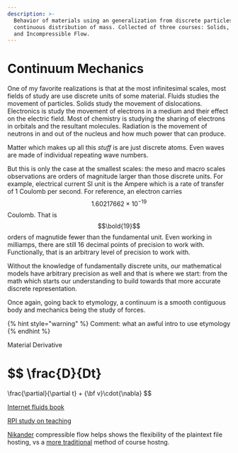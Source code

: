```yaml
---
description: >-
  Behavior of materials using an generalization from discrete particles to a
  continuous distribution of mass. Collected of three courses: Solids, Fluids,
  and Incompressible Flow.
---
```


# Continuum Mechanics

One of my favorite realizations is that at the most infinitesimal scales, most fields of study are use discrete units of some material. Fluids studies the movement of particles. Solids study the movement of dislocations. Electronics is study the movement of electrons in a medium and their effect on the electric field. Most of chemistry is studying the sharing of electrons in orbitals and the resultant molecules. Radiation is the movement of neutrons in and out of the nucleus and how much power that can produce.&#x20;

Matter which makes up all this _stuff_ is are just discrete atoms. Even waves are made of individual repeating wave numbers.&#x20;

But this is only the case at the smallest scales: the meso and macro scales observations are orders of magnitude larger than those discrete units. For example, electrical current SI unit is the Ampere which is a rate of transfer of 1 Coulomb per second. For reference, an electron carries  $$1.60217662 \times 10^{-19}$$ Coulomb. That is $$\bold{19}$$ orders of magnutide fewer than the fundamental unit. Even working in milliamps, there are still 16 decimal points of precision to work with. Functionally, that is an arbitrary level of precision to work with.&#x20;

Without the knowledge of fundamentally discrete units, our mathematical models have arbitrary precision as well and that is where we start: from the math which starts our understanding to build towards that more accurate discrete representation.&#x20;



Once again, going back to etymology, a continuum is a smooth contiguous body and mechanics being the study of forces.&#x20;

{% hint style="warning" %}
Comment: what an awful intro to use etymology&#x20;
{% endhint %}

Material Derivative



$$
\frac{D}{Dt} 
=
\frac{\partial}{\partial t} 
+
{\bf v}\cdot{\nabla}
$$

[Internet fluids book](http://brennen.caltech.edu/fluidbook/)

[RPI study on teaching ](https://peer.asee.org/effect-of-learning-style-on-academic-performance-in-an-introductory-thermal-fluids-course)

[Nikander](https://nikander.github.io/compflow/Archives/CourseDetails.html#Assignments) compressible flow helps shows the flexibility of the plaintext file hosting, vs a [more traditional](http://web.cecs.pdx.edu/\~gerry/class/ME449/) method of course hostng.&#x20;



























